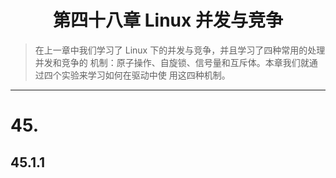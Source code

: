 # <center> 第四十八章 Linux 并发与竞争
>在上一章中我们学习了 Linux 下的并发与竞争，并且学习了四种常用的处理并发和竞争的
机制：原子操作、自旋锁、信号量和互斥体。本章我们就通过四个实验来学习如何在驱动中使
用这四种机制。
---


# 45.
## 45.1.1 